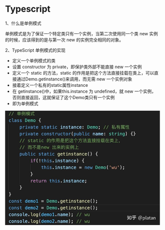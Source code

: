 # Typescript



1、什么是单例模式

单例模式是为了保证一个特定类只有一个实例，当第二次使用同一个类 new 实例的时候，应该得到的是与第一次 new 的实例完全相同的对象。

2、TypeScript 单例模式的实现

- 定义一个单例模式的类
- 设置 constructor 为 private，即保护类外部不能直接 new 一个实例
- 定义一个 static 的方法，static 的作用是把这个方法直接挂载在类上，可以直接通过Demo.getinstance()来调用，而无需 new 一个实例对象
- 接着定义一个私有的static属性instance
- 在 getinstance()中，如果this.instance 为 undefined，就 new 一个实例，否则直接返回，这就保证了这个Demo类只有一个实例
- 即为单例模式

![img](./assets/v2-f036716d4cc2f3ec5aacb41624f1786d_r.jpg)